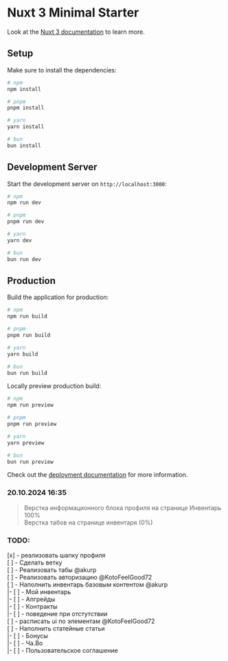 # Nuxt 3 Minimal Starter

Look at the [Nuxt 3 documentation](https://nuxt.com/docs/getting-started/introduction) to learn more.

## Setup

Make sure to install the dependencies:

```bash
# npm
npm install

# pnpm
pnpm install

# yarn
yarn install

# bun
bun install
```

## Development Server

Start the development server on `http://localhost:3000`:

```bash
# npm
npm run dev

# pnpm
pnpm run dev

# yarn
yarn dev

# bun
bun run dev
```

## Production

Build the application for production:

```bash
# npm
npm run build

# pnpm
pnpm run build

# yarn
yarn build

# bun
bun run build
```

Locally preview production build:

```bash
# npm
npm run preview

# pnpm
pnpm run preview

# yarn
yarn preview

# bun
bun run preview
```

Check out the [deployment documentation](https://nuxt.com/docs/getting-started/deployment) for more information.

### 20.10.2024 16:35
> Верстка информационного блока профиля на странице Инвентарь 100% \
> Верстка табов на странице инвентаря (0%)

### TODO:
[x] - реализовать шапку профиля \
[ ] - Сделать ветку \
[ ] - Реализовать табы @akurp \
[ ] - Реализовать авторизацию @KotoFeelGood72 \
[ ] - Наполнить инвентарь базовым контентом @akurp \
|-  [ ] - Мой инвентарь \
|-  [ ] - Апгрейды \
|-  [ ] - Контракты \
|-  [ ] - поведение при отстутствии \
[ ] - расписать ui по элементам @KotoFeelGood72 \
[ ] - Наполнить статейные статьи \
|-  [ ] - Бонусы \
|-  [ ] - Ча.Во \
|-  [ ] - Пользовательское соглашение
